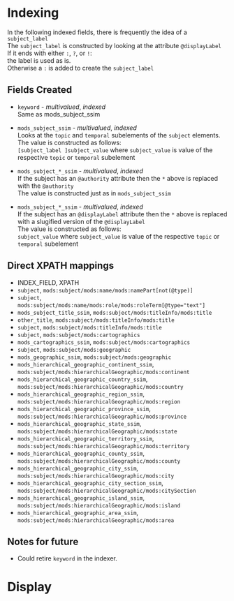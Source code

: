# Indexing
In the following indexed fields, there is frequently the idea of a ```subject_label```  
The ```subject_label``` is constructed by looking at the attribute ```@displayLabel```  
If it ends with either ```:```, ```?```, or ```!```:  
the label is used as is.  
Otherwise a ```:``` is added to create the ```subject_label```
## Fields Created

* ```keyword``` - *multivalued*, *indexed*  
Same as mods_subject_ssim

* ```mods_subject_ssim``` - *multivalued*, *indexed*  
Looks at the ```topic``` and ```temporal``` subelements of the ```subject``` elements.
The value is constructed as follows:  
```[subject_label ]subject_value```
where ```subject_value``` is value of the respective ```topic``` or ```temporal``` subelement

* ```mods_subject_*_ssim``` - *multivalued*, *indexed*  
If the subject has an ```@authority``` attribute then the ```*``` above 
is replaced with the ```@authority```  
The value is constructed just as in ```mods_subject_ssim```

* ```mods_subject_*_ssim``` - *multivalued*, *indexed*  
If the subject has an ```@displayLabel``` attribute then the ```*``` above is replaced with a slugified version of the ```@displayLabel```  
The value is constructed as follows:  
```subject_value```
where ```subject_value``` is value of the respective ```topic``` or ```temporal``` subelement

## Direct XPATH mappings

* INDEX_FIELD, XPATH
* ```subject```, ```mods:subject/mods:name/mods:namePart[not(@type)]```
* ```subject```, ```mods:subject/mods:name/mods:role/mods:roleTerm[@type="text"]```
* ```mods_subject_title_ssim```, ```mods:subject/mods:titleInfo/mods:title```
* ```other_title```, ```mods:subject/mods:titleInfo/mods:title```
* ```subject```, ```mods:subject/mods:titleInfo/mods:title```
* ```subject```, ```mods:subject/mods:cartographics```
* ```mods_cartographics_ssim```, ```mods:subject/mods:cartographics```
* ```subject```, ```mods:subject/mods:geographic```
* ```mods_geographic_ssim```, ```mods:subject/mods:geographic```
* ```mods_hierarchical_geographic_continent_ssim```, ```mods:subject/mods:hierarchicalGeographic/mods:continent```
* ```mods_hierarchical_geographic_country_ssim```, ```mods:subject/mods:hierarchicalGeographic/mods:country```
* ```mods_hierarchical_geographic_region_ssim```, ```mods:subject/mods:hierarchicalGeographic/mods:region```
* ```mods_hierarchical_geographic_province_ssim```, ```mods:subject/mods:hierarchicalGeographic/mods:province```
* ```mods_hierarchical_geographic_state_ssim```, ```mods:subject/mods:hierarchicalGeographic/mods:state```
* ```mods_hierarchical_geographic_territory_ssim```, ```mods:subject/mods:hierarchicalGeographic/mods:territory```
* ```mods_hierarchical_geographic_county_ssim```, ```mods:subject/mods:hierarchicalGeographic/mods:county```
* ```mods_hierarchical_geographic_city_ssim```, ```mods:subject/mods:hierarchicalGeographic/mods:city```
* ```mods_hierarchical_geographic_city_section_ssim```, ```mods:subject/mods:hierarchicalGeographic/mods:citySection```
* ```mods_hierarchical_geographic_island_ssim```, ```mods:subject/mods:hierarchicalGeographic/mods:island```
* ```mods_hierarchical_geographic_area_ssim```, ```mods:subject/mods:hierarchicalGeographic/mods:area```

## Notes for future

* Could retire ```keyword``` in the indexer.

# Display
